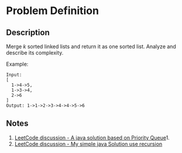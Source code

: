 # Problem Definition

## Description

Merge *k* sorted linked lists and return it as one sorted list. Analyze and describe its complexity.

Example:

```text
Input:
[
  1->4->5,
  1->3->4,
  2->6
]
Output: 1->1->2->3->4->4->5->6
```

## Notes

1. [LeetCode discussion - A java solution based on Priority Queue](https://leetcode.com/problems/merge-k-sorted-lists/discuss/10528/A-java-solution-based-on-Priority-Queue)1. 
1. [LeetCode discussion - My simple java Solution use recursion](https://leetcode.com/problems/merge-k-sorted-lists/discuss/10522/My-simple-java-Solution-use-recursion)